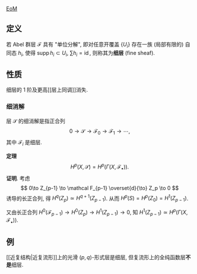 
[EoM](https://encyclopediaofmath.org/wiki/Fine_sheaf)

## 定义

若 Abel 群层 $\mathcal F$ 具有 "单位分解", 即对任意开覆盖 $\{U_i\}$ 存在一族 (局部有限的) 自同态 $h_i$, 使得 $\operatorname{supp} h_i \subset U_i$, $\sum h_i = \operatorname{id}$, 则称其为**细层** (fine sheaf).

## 性质

细层的 $1$ 阶及更高[[层上同调]]消失.

### 细消解

层 $\mathcal S$ 的细消解是指正合列
$$
0\to \mathcal S \to \mathcal F_0 \to \mathcal F_1 \to\cdots,
$$
其中 $\mathcal F_i$ 是细层.

**定理**
$$
H^p(X,\mathcal S)= H^p(\Gamma(X,\mathcal F_{\bullet})).
$$
**证明**. 考虑
$$
0\to Z_{p-1} \to \mathcal F_{p-1} \overset{d}{\to} Z_p \to 0
$$
诱导的长正合列, 得 $H^q(Z_p) \simeq H^{q+1}(Z_{p-1})$. 从而 $H^p(S)=H^p(Z_0) = H^1(Z_{p-1})$.

又由长正合列 $H^0(\mathcal F_{p-1}) \to H^0 (Z_p) \to H^1(Z_{p-1})\to 0$, 知 $H^1(Z_{p-1}) \simeq H^p (\Gamma(X,\mathcal F_{\bullet}))$.

## 例

[[近复结构|近复流形]]上的光滑 $(p,q)$-形式层是细层, 但复流形上的全纯函数层**不是**细层.